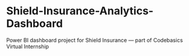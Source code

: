 # Shield-Insurance-Analytics-Dashboard
Power BI dashboard project for Shield Insurance — part of Codebasics Virtual Internship
